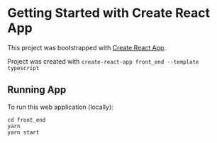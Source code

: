 # Getting Started with Create React App

This project was bootstrapped with [Create React App](https://github.com/facebook/create-react-app).

Project was created with `create-react-app front_end --template typescript`

## Running App

To run this web application (locally):
```
cd front_end
yarn
yarn start
```

